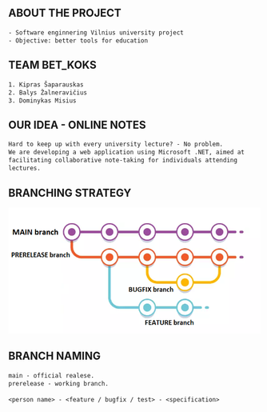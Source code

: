 ## ABOUT THE PROJECT
    - Software enginnering Vilnius university project
    - Objective: better tools for education

## TEAM BET_KOKS
    1. Kipras Šaparauskas
    2. Balys Žalneravičius
    3. Dominykas Misius

## OUR IDEA - ONLINE NOTES
    Hard to keep up with every university lecture? - No problem.
    We are developing a web application using Microsoft .NET, aimed at facilitating collaborative note-taking for individuals attending lectures.

## BRANCHING STRATEGY
![](bin/betkoks_branching_stategy.png)

## BRANCH NAMING
    main - official realese.
    prerelease - working branch.

    <person name> - <feature / bugfix / test> - <specification>


